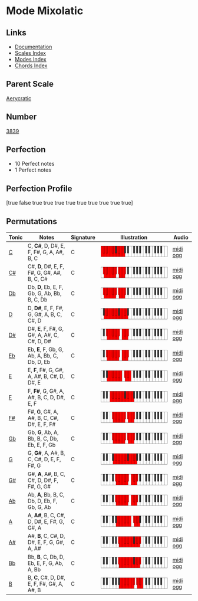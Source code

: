 # Mode Mixolatic

## Links

- [Documentation](index.md)
- [Scales Index](Scales.md)
- [Modes Index](Modes.md)
- [Chords Index](Chords.md)

## Parent Scale

[Aerycratic](ScaleAerycratic.md)

## Number

[3839](https://ianring.com/musictheory/scales/3839)

## Perfection

- 10 Perfect notes
- 1 Perfect notes

## Perfection Profile

[true false true true true true true true true true true]

## Permutations

| Tonic | Notes | Signature | Illustration | Audio |
|-------|-------|-----------|--------------|-------|
| [C](ModeCNaturalMixolatic.md) | C, **C#**, D, D#, E, F, F#, G, A, A#, B, C | C | ![CNaturalMixolatic](ModeCNaturalMixolatic.png) | [midi](ModeCNaturalMixolatic.mid) [ogg](ModeCNaturalMixolatic.ogg) |
| [C#](ModeCSharpMixolatic.md) | C#, **D**, D#, E, F, F#, G, G#, A#, B, C, C# | C | ![CSharpMixolatic](ModeCSharpMixolatic.png) | [midi](ModeCSharpMixolatic.mid) [ogg](ModeCSharpMixolatic.ogg) |
| [Db](ModeDFlatMixolatic.md) | Db, **D**, Eb, E, F, Gb, G, Ab, Bb, B, C, Db | C | ![DFlatMixolatic](ModeDFlatMixolatic.png) | [midi](ModeDFlatMixolatic.mid) [ogg](ModeDFlatMixolatic.ogg) |
| [D](ModeDNaturalMixolatic.md) | D, **D#**, E, F, F#, G, G#, A, B, C, C#, D | C | ![DNaturalMixolatic](ModeDNaturalMixolatic.png) | [midi](ModeDNaturalMixolatic.mid) [ogg](ModeDNaturalMixolatic.ogg) |
| [D#](ModeDSharpMixolatic.md) | D#, **E**, F, F#, G, G#, A, A#, C, C#, D, D# | C | ![DSharpMixolatic](ModeDSharpMixolatic.png) | [midi](ModeDSharpMixolatic.mid) [ogg](ModeDSharpMixolatic.ogg) |
| [Eb](ModeEFlatMixolatic.md) | Eb, **E**, F, Gb, G, Ab, A, Bb, C, Db, D, Eb | C | ![EFlatMixolatic](ModeEFlatMixolatic.png) | [midi](ModeEFlatMixolatic.mid) [ogg](ModeEFlatMixolatic.ogg) |
| [E](ModeENaturalMixolatic.md) | E, **F**, F#, G, G#, A, A#, B, C#, D, D#, E | C | ![ENaturalMixolatic](ModeENaturalMixolatic.png) | [midi](ModeENaturalMixolatic.mid) [ogg](ModeENaturalMixolatic.ogg) |
| [F](ModeFNaturalMixolatic.md) | F, **F#**, G, G#, A, A#, B, C, D, D#, E, F | C | ![FNaturalMixolatic](ModeFNaturalMixolatic.png) | [midi](ModeFNaturalMixolatic.mid) [ogg](ModeFNaturalMixolatic.ogg) |
| [F#](ModeFSharpMixolatic.md) | F#, **G**, G#, A, A#, B, C, C#, D#, E, F, F# | C | ![FSharpMixolatic](ModeFSharpMixolatic.png) | [midi](ModeFSharpMixolatic.mid) [ogg](ModeFSharpMixolatic.ogg) |
| [Gb](ModeGFlatMixolatic.md) | Gb, **G**, Ab, A, Bb, B, C, Db, Eb, E, F, Gb | C | ![GFlatMixolatic](ModeGFlatMixolatic.png) | [midi](ModeGFlatMixolatic.mid) [ogg](ModeGFlatMixolatic.ogg) |
| [G](ModeGNaturalMixolatic.md) | G, **G#**, A, A#, B, C, C#, D, E, F, F#, G | C | ![GNaturalMixolatic](ModeGNaturalMixolatic.png) | [midi](ModeGNaturalMixolatic.mid) [ogg](ModeGNaturalMixolatic.ogg) |
| [G#](ModeGSharpMixolatic.md) | G#, **A**, A#, B, C, C#, D, D#, F, F#, G, G# | C | ![GSharpMixolatic](ModeGSharpMixolatic.png) | [midi](ModeGSharpMixolatic.mid) [ogg](ModeGSharpMixolatic.ogg) |
| [Ab](ModeAFlatMixolatic.md) | Ab, **A**, Bb, B, C, Db, D, Eb, F, Gb, G, Ab | C | ![AFlatMixolatic](ModeAFlatMixolatic.png) | [midi](ModeAFlatMixolatic.mid) [ogg](ModeAFlatMixolatic.ogg) |
| [A](ModeANaturalMixolatic.md) | A, **A#**, B, C, C#, D, D#, E, F#, G, G#, A | C | ![ANaturalMixolatic](ModeANaturalMixolatic.png) | [midi](ModeANaturalMixolatic.mid) [ogg](ModeANaturalMixolatic.ogg) |
| [A#](ModeASharpMixolatic.md) | A#, **B**, C, C#, D, D#, E, F, G, G#, A, A# | C | ![ASharpMixolatic](ModeASharpMixolatic.png) | [midi](ModeASharpMixolatic.mid) [ogg](ModeASharpMixolatic.ogg) |
| [Bb](ModeBFlatMixolatic.md) | Bb, **B**, C, Db, D, Eb, E, F, G, Ab, A, Bb | C | ![BFlatMixolatic](ModeBFlatMixolatic.png) | [midi](ModeBFlatMixolatic.mid) [ogg](ModeBFlatMixolatic.ogg) |
| [B](ModeBNaturalMixolatic.md) | B, **C**, C#, D, D#, E, F, F#, G#, A, A#, B | C | ![BNaturalMixolatic](ModeBNaturalMixolatic.png) | [midi](ModeBNaturalMixolatic.mid) [ogg](ModeBNaturalMixolatic.ogg) |
